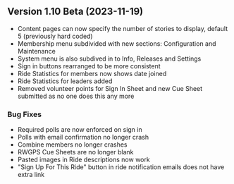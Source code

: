  ## Version 1.10 Beta (2023-11-19)
 - Content pages can now specify the number of stories to display, default 5 (previously hard coded)
 - Membership menu subdivided with new sections: Configuration and Maintenance
 - System menu is also subdived in to Info, Releases and Settings
 - Sign in buttons rearranged to be more consistent
 - Ride Statistics for members now shows date joined
 - Ride Statistics for leaders added
 - Removed volunteer points for Sign In Sheet and new Cue Sheet submitted as no one does this any more

 ### Bug Fixes
 - Required polls are now enforced on sign in
 - Polls with email confirmation no longer crash
 - Combine members no longer crashes
 - RWGPS Cue Sheets are no longer blank
 - Pasted images in Ride descriptions now work
 - "Sign Up For This Ride" button in ride notification emails does not have extra link
